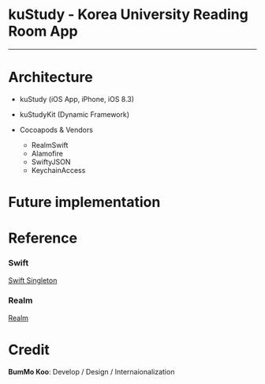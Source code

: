 # kuStudy - Korea University Reading Room App

-----

# Architecture

* kuStudy (iOS App, iPhone, iOS 8.3)

* kuStudyKit (Dynamic Framework)

* Cocoapods & Vendors
	* RealmSwift
	* Alamofire
	* SwiftyJSON
	* KeychainAccess


# Future implementation

# Reference

### Swift

[Swift Singleton](https://github.com/hpique/SwiftSingleton)

### Realm

[Realm](https://realm.io)

# Credit

__BumMo Koo__: Develop / Design / Internaionalization